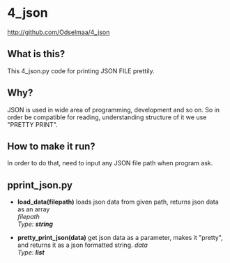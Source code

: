 # 4_json
http://github.com/Odselmaa/4_json
## What is this?
This 4_json.py code for printing JSON FILE prettily. 

## Why?
JSON is used in wide area of programming, development and so on. 
So in order be compatible for reading, understanding structure of it
we use "PRETTY PRINT".

## How to make it run?
In order to do that, need to input any JSON file path when program ask.

## pprint_json.py
 - **load_data(filepath)**
    loads json data from given path, returns json data as an array</br>
    _filepath</br>
    Type: **string**_

 - **pretty_print_json(data)**
    get json data as a parameter, makes it "pretty",
    and returns it as a json formatted string.
    _data</br>
    Type: **list**_
